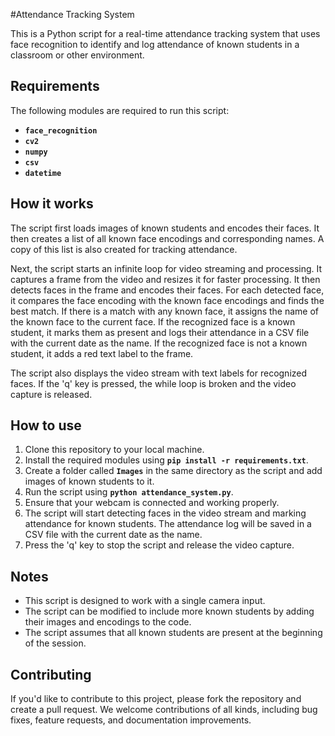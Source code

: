 #Attendance Tracking System

This is a Python script for a real-time attendance tracking system that uses face recognition to identify and log attendance of known students in a classroom or other environment.

## **Requirements**

The following modules are required to run this script:

- **`face_recognition`**
- **`cv2`**
- **`numpy`**
- **`csv`**
- **`datetime`**

## **How it works**

The script first loads images of known students and encodes their faces. It then creates a list of all known face encodings and corresponding names. A copy of this list is also created for tracking attendance.

Next, the script starts an infinite loop for video streaming and processing. It captures a frame from the video and resizes it for faster processing. It then detects faces in the frame and encodes their faces. For each detected face, it compares the face encoding with the known face encodings and finds the best match. If there is a match with any known face, it assigns the name of the known face to the current face. If the recognized face is a known student, it marks them as present and logs their attendance in a CSV file with the current date as the name. If the recognized face is not a known student, it adds a red text label to the frame.

The script also displays the video stream with text labels for recognized faces. If the 'q' key is pressed, the while loop is broken and the video capture is released.

## **How to use**

1. Clone this repository to your local machine.
2. Install the required modules using **`pip install -r requirements.txt`**.
3. Create a folder called **`Images`** in the same directory as the script and add images of known students to it.
4. Run the script using **`python attendance_system.py`**.
5. Ensure that your webcam is connected and working properly.
6. The script will start detecting faces in the video stream and marking attendance for known students. The attendance log will be saved in a CSV file with the current date as the name.
7. Press the 'q' key to stop the script and release the video capture.

## **Notes**

- This script is designed to work with a single camera input.
- The script can be modified to include more known students by adding their images and encodings to the code.
- The script assumes that all known students are present at the beginning of the session.

## **Contributing**

If you'd like to contribute to this project, please fork the repository and create a pull request. We welcome contributions of all kinds, including bug fixes, feature requests, and documentation improvements.
